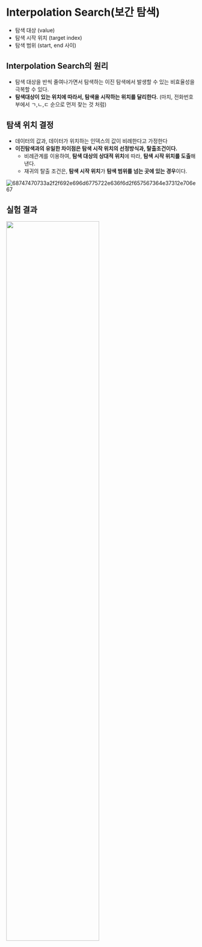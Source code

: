 # Interpolation Search(보간 탐색)
  - 탐색 대상 (value)
  - 탐색 시작 위치 (target index)
  - 탐색 범위 (start, end 사이)

## Interpolation Search의 원리
  - 탐색 대상을 반씩 줄여나가면서 탐색하는 이진 탐색에서 발생할 수 있는 비효율성을 극복할 수 있다.
  - **탐색대상이 있는 위치에 따라서, 탐색을 시작하는 위치를 달리한다.** (마치, 전화번호부에서 ㄱ,ㄴ,ㄷ 순으로 먼저 찾는 것 처럼)

## 탐색 위치 결정
  - 데이터의 값과, 데이터가 위치하는 인덱스의 값이 비례한다고 가정한다
  - **이진탐색과의 유일한 차이점은 탐색 시작 위치의 선정방식과, 탈출조건이다.**
    - 비례관계를 이용하여, **탐색 대상의 상대적 위치**에 따라, **탐색 시작 위치를 도출**해낸다.
    - 재귀의 탈출 조건은, **탐색 시작 위치**가 **탐색 범위를 넘는 곳에 있는 경우**이다.

![68747470733a2f2f692e696d6775722e636f6d2f657567364e37312e706e67](https://user-images.githubusercontent.com/59442344/115105523-757f7780-9f9a-11eb-8d91-8a90054876d4.png)

## 실험 결과
<img src="https://user-images.githubusercontent.com/59442344/115107415-aca75600-9fa5-11eb-8667-a69c976e3a20.png" width=70% height=70%>
